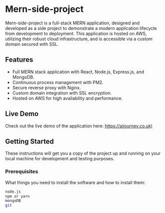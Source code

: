 # Mern-side-project

Mern-side-project is a full-stack MERN application, designed and developed as a side project to demonstrate a modern application lifecycle from development to deployment. This application is hosted on AWS, utilizing their robust cloud infrastructure, and is accessible via a custom domain secured with SSL.

## Features

- Full MERN stack application with React, Node.js, Express.js, and MongoDB.
- Continuous process management with PM2.
- Secure reverse proxy with Nginx.
- Custom domain integration with SSL encryption.
- Hosted on AWS for high availability and performance.

## Live Demo

Check out the live demo of the application here:
[https://aijourney.co.uk)](https://aijourney.co.uk)

## Getting Started

These instructions will get you a copy of the project up and running on your local machine for development and testing purposes.

### Prerequisites

What things you need to install the software and how to install them:

```bash
node.js
npm or yarn
mongoDB
git
